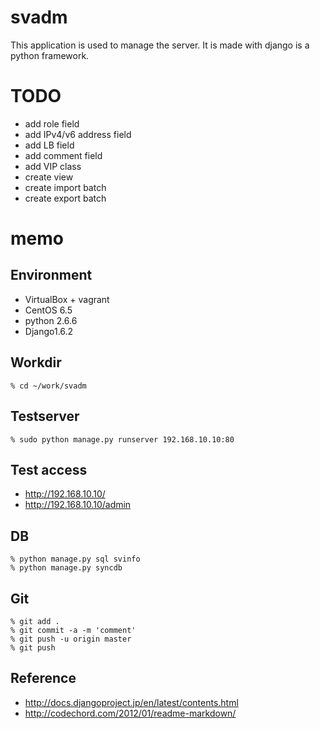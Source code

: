 # svadm

This application is used to manage the server.
It is made with django is a python framework.


# TODO

* add role field
* add IPv4/v6 address field
* add LB field
* add comment field
* add VIP class
* create view
* create import batch
* create export batch


# memo

## Environment

* VirtualBox + vagrant
* CentOS 6.5
* python 2.6.6
* Django1.6.2

## Workdir

```
% cd ~/work/svadm
```

## Testserver

```
% sudo python manage.py runserver 192.168.10.10:80
```

## Test access

* http://192.168.10.10/
* http://192.168.10.10/admin

## DB

```
% python manage.py sql svinfo
% python manage.py syncdb
```

## Git

```
% git add .
% git commit -a -m 'comment'
% git push -u origin master
% git push
```

## Reference

* <http://docs.djangoproject.jp/en/latest/contents.html>
* <http://codechord.com/2012/01/readme-markdown/>


